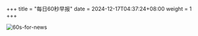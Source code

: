 +++
title = "每日60秒早报"
date = 2024-12-17T04:37:24+08:00
weight = 1
+++

![60s-for-news](/img/zaobao/zaobao.png "由 ALAPI 提供支持")
